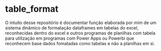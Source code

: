 # table_format
O intuito desse repositório é documentar função elaborada por mim de um sistema dinâmico de formatação dataframes em tabelas do excel, reconhecidas dentro do excel e outros programas de planilhas com tabela para utilização em programas com Power Apps ou Powerbi que reconhecem base dados fomatadas como tabelas e não a planilhas em si.
